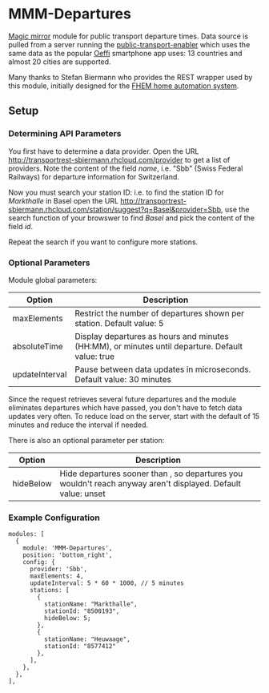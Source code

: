 # MMM-Departures
[Magic mirror](https://github.com/MichMich/MagicMirror) module for public transport departure times. Data source is pulled from a server running the [public-transport-enabler](https://github.com/schildbach/public-transport-enabler/blob/master/enabler/README.md) which uses the same data as the popular [Oeffi](https://oeffi.schildbach.de/index.html) smartphone app uses: 13 countries and almost 20 cities are supported.

Many thanks to Stefan Biermann who provides the REST wrapper used by this module, initially designed for the [FHEM home automation system](http://www.fhem.de).

## Setup

### Determining API Parameters
You first have to determine a data provider. Open the URL http://transportrest-sbiermann.rhcloud.com/provider to get a list of providers. Note the content of the field *name*, i.e. "Sbb" (Swiss Federal Railways) for departure information for Switzerland.

Now you must search your station ID: i.e. to find the station ID for *Markthalle* in Basel open the URL http://transportrest-sbiermann.rhcloud.com/station/suggest?q=Basel&provider=Sbb, use the search function of your browswer to find *Basel* and pick the content of the field *id*.

Repeat the search if you want to configure more stations. 

### Optional Parameters

Module global parameters:

| Option | Description |
| --- | --- |
| maxElements | Restrict the number of departures shown per station. Default value: 5 |
| absoluteTime | Display departures as hours and minutes (HH:MM), or minutes until departure. Default value: true |
| updateInterval | Pause between data updates in microseconds. Default value: 30 minutes |

Since the request retrieves several future departures and the module eliminates departures which have passed, you don't have to fetch data updates very often. To reduce load on the server, start with the default of 15 minutes and reduce the interval if needed.

There is also an optional parameter per station:

| Option | Description |
| --- | --- |
| hideBelow | Hide departures sooner than <value>, so departures you wouldn't reach anyway aren't displayed. Default value: unset |

### Example Configuration
```
modules: [
  {
    module: 'MMM-Departures',
    position: 'bottom_right',
    config: {
      provider: 'Sbb',
      maxElements: 4,
      updateInterval: 5 * 60 * 1000, // 5 minutes
      stations: [
        {
          stationName: "Markthalle",
          stationId: "8500193",
          hideBelow: 5;
        },
        {
          stationName: "Heuwaage",
          stationId: "8577412"
        },
      ],
    },
  },
],
```

